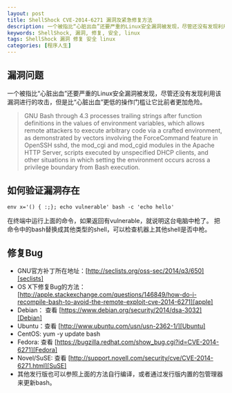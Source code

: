 ```yaml
---
layout: post
title: ShellShock CVE-2014-6271 漏洞及紧急修复方法
description: 一个被指比“心脏出血”还要严重的Linux安全漏洞被发现，尽管还没有发现利用该漏洞进行的攻击，但是比“心脏出血”更低的操作门槛让它比前者更加危险。
keywords: ShellShock, 漏洞, 修复, 安全, linux
tags: ShellShock 漏洞 修复 安全 linux
categories: [程序人生]
---
```




## 漏洞问题

一个被指比“心脏出血”还要严重的Linux安全漏洞被发现，尽管还没有发现利用该漏洞进行的攻击，但是比“心脏出血”更低的操作门槛让它比前者更加危险。

>   GNU Bash through 4.3 processes trailing strings after function definitions in the values of environment variables, which allows remote attackers to execute arbitrary code via a crafted environment, as demonstrated by vectors involving the ForceCommand feature in OpenSSH sshd, the mod_cgi and mod_cgid modules in the Apache HTTP Server, scripts executed by unspecified DHCP clients, and other situations in which setting the environment occurs across a privilege boundary from Bash execution.


## 如何验证漏洞存在

```
env x='() { :;}; echo vulnerable' bash -c 'echo hello'
```

在终端中运行上面的命令，如果返回有vulnerable，就说明这台电脑中枪了。
把命令中的bash替换成其他类型的shell，可以检查机器上其他shell是否中枪。



## 修复Bug

* GNU官方补丁所在地址：[http://seclists.org/oss-sec/2014/q3/650][seclists]
* OS X下修复Bug的方法：[http://apple.stackexchange.com/questions/146849/how-do-i-recompile-bash-to-avoid-the-remote-exploit-cve-2014-6271][apple]
* Debian： 查看 [https://www.debian.org/security/2014/dsa-3032][Debian]
* Ubuntu：查看 [http://www.ubuntu.com/usn/usn-2362-1/][Ubuntu]
* CentOS: yum -y update bash
* Fedora: 查看 [https://bugzilla.redhat.com/show_bug.cgi?id=CVE-2014-6271][Fedora]
* Novel/SuSE: 查看 [http://support.novell.com/security/cve/CVE-2014-6271.html][SuSE]
* 其他发行版也可以参照上面的方法自行编译，或者通过发行版内置的包管理器来更新bash。




[seclists]: http://seclists.org/oss-sec/2014/q3/650
[apple]: http://apple.stackexchange.com/questions/146849/how-do-i-recompile-bash-to-avoid-the-remote-exploit-cve-2014-6271
[Debian]: https://www.debian.org/security/2014/dsa-3032
[Ubuntu]: http://www.ubuntu.com/usn/usn-2362-1/
[Fedora]: https://bugzilla.redhat.com/show_bug.cgi?id=CVE-2014-6271
[SuSE]: http://support.novell.com/security/cve/CVE-2014-6271.html
